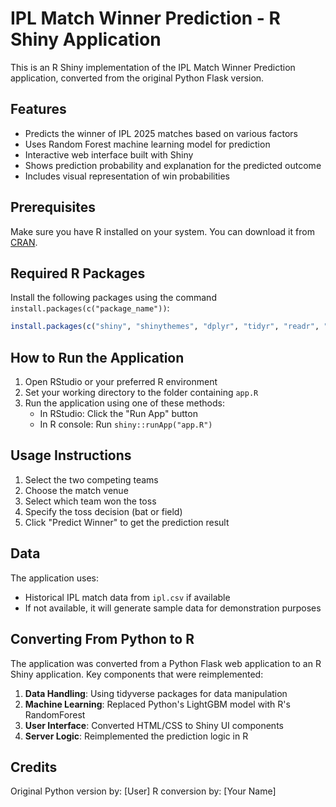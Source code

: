 # IPL Match Winner Prediction - R Shiny Application

This is an R Shiny implementation of the IPL Match Winner Prediction application, converted from the original Python Flask version.

## Features

- Predicts the winner of IPL 2025 matches based on various factors
- Uses Random Forest machine learning model for prediction
- Interactive web interface built with Shiny
- Shows prediction probability and explanation for the predicted outcome
- Includes visual representation of win probabilities

## Prerequisites

Make sure you have R installed on your system. You can download it from [CRAN](https://cran.r-project.org/).

## Required R Packages

Install the following packages using the command `install.packages(c("package_name"))`:

```R
install.packages(c("shiny", "shinythemes", "dplyr", "tidyr", "readr", "caret", "randomForest"))
```

## How to Run the Application

1. Open RStudio or your preferred R environment
2. Set your working directory to the folder containing `app.R`
3. Run the application using one of these methods:
   - In RStudio: Click the "Run App" button
   - In R console: Run `shiny::runApp("app.R")`

## Usage Instructions

1. Select the two competing teams
2. Choose the match venue
3. Select which team won the toss
4. Specify the toss decision (bat or field)
5. Click "Predict Winner" to get the prediction result

## Data

The application uses:
- Historical IPL match data from `ipl.csv` if available
- If not available, it will generate sample data for demonstration purposes

## Converting From Python to R

The application was converted from a Python Flask web application to an R Shiny application. Key components that were reimplemented:

1. **Data Handling**: Using tidyverse packages for data manipulation
2. **Machine Learning**: Replaced Python's LightGBM model with R's RandomForest
3. **User Interface**: Converted HTML/CSS to Shiny UI components
4. **Server Logic**: Reimplemented the prediction logic in R

## Credits

Original Python version by: [User]
R conversion by: [Your Name] 
